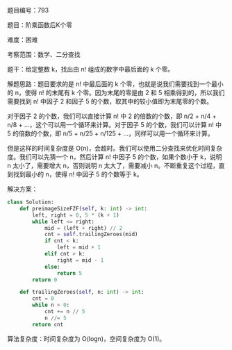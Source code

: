题目编号：793

题目：阶乘函数后K个零

难度：困难

考察范围：数学、二分查找

题干：给定整数 k，找出由 n! 组成的数字中最后面的 k 个零。

解题思路：题目要求的是 n! 中最后面的 k 个零，也就是说我们需要找到一个最小的 n，使得 n! 的末尾有 k 个零。因为末尾的零是由 2 和 5 相乘得到的，所以我们需要找到 n! 中因子 2 和因子 5 的个数，取其中的较小值即为末尾零的个数。

对于因子 2 的个数，我们可以直接计算 n! 中 2 的倍数的个数，即 n/2 + n/4 + n/8 + ...，这个可以用一个循环来计算。对于因子 5 的个数，我们可以计算 n! 中 5 的倍数的个数，即 n/5 + n/25 + n/125 + ...，同样可以用一个循环来计算。

但是这样的时间复杂度是 O(n)，会超时。我们可以使用二分查找来优化时间复杂度。我们可以先猜一个 n，然后计算 n! 中因子 5 的个数，如果个数小于 k，说明 n 太小了，需要增大 n，否则说明 n 太大了，需要减小 n。不断重复这个过程，直到找到最小的 n，使得 n! 中因子 5 的个数等于 k。

解决方案：

```python
class Solution:
    def preimageSizeFZF(self, k: int) -> int:
        left, right = 0, 5 * (k + 1)
        while left <= right:
            mid = (left + right) // 2
            cnt = self.trailingZeroes(mid)
            if cnt < k:
                left = mid + 1
            elif cnt > k:
                right = mid - 1
            else:
                return 5
        return 0

    def trailingZeroes(self, n: int) -> int:
        cnt = 0
        while n > 0:
            cnt += n // 5
            n //= 5
        return cnt
```

算法复杂度：时间复杂度为 O(logn)，空间复杂度为 O(1)。